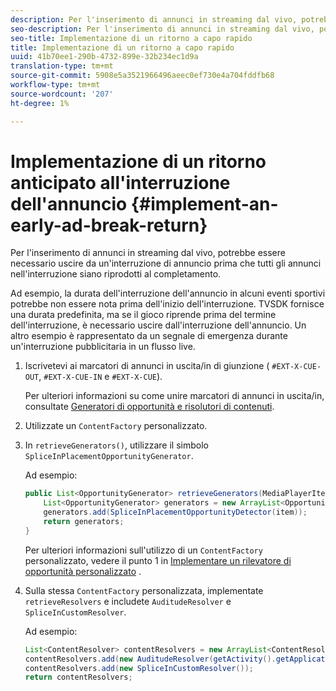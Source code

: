 ```yaml
---
description: Per l'inserimento di annunci in streaming dal vivo, potrebbe essere necessario uscire da un'interruzione di annuncio prima che tutti gli annunci nell'interruzione siano riprodotti al completamento.
seo-description: Per l'inserimento di annunci in streaming dal vivo, potrebbe essere necessario uscire da un'interruzione di annuncio prima che tutti gli annunci nell'interruzione siano riprodotti al completamento.
seo-title: Implementazione di un ritorno a capo rapido
title: Implementazione di un ritorno a capo rapido
uuid: 41b70ee1-290b-4732-899e-32b234ec1d9a
translation-type: tm+mt
source-git-commit: 5908e5a3521966496aeec0ef730e4a704fddfb68
workflow-type: tm+mt
source-wordcount: '207'
ht-degree: 1%

---
```



# Implementazione di un ritorno anticipato all&#39;interruzione dell&#39;annuncio {#implement-an-early-ad-break-return}

Per l&#39;inserimento di annunci in streaming dal vivo, potrebbe essere necessario uscire da un&#39;interruzione di annuncio prima che tutti gli annunci nell&#39;interruzione siano riprodotti al completamento.

Ad esempio, la durata dell&#39;interruzione dell&#39;annuncio in alcuni eventi sportivi potrebbe non essere nota prima dell&#39;inizio dell&#39;interruzione. TVSDK fornisce una durata predefinita, ma se il gioco riprende prima del termine dell&#39;interruzione, è necessario uscire dall&#39;interruzione dell&#39;annuncio. Un altro esempio è rappresentato da un segnale di emergenza durante un&#39;interruzione pubblicitaria in un flusso live.

1. Iscrivetevi ai marcatori di annunci in uscita/in di giunzione ( `#EXT-X-CUE-OUT`, `#EXT-X-CUE-IN` e `#EXT-X-CUE`).

   Per ulteriori informazioni su come unire marcatori di annunci in uscita/in, consultate [Generatori di opportunità e risolutori di contenuti](../../../tvsdk-1.4-for-android/content-resolver/android-1.4-content-resolver-about.md).
1. Utilizzate un `ContentFactory` personalizzato.
1. In `retrieveGenerators()`, utilizzare il simbolo `SpliceInPlacementOpportunityGenerator`.

   Ad esempio:

   ```java
   public List<OpportunityGenerator> retrieveGenerators(MediaPlayerItem item) { 
       List<OpportunityGenerator> generators = new ArrayList<OpportunityGenerator>(); 
       generators.add(SpliceInPlacementOpportunityDetector(item)); 
       return generators; 
   }
   ```

   Per ulteriori informazioni sull&#39;utilizzo di un `ContentFactory` personalizzato, vedere il punto 1 in [Implementare un rilevatore di opportunità personalizzato](../../../tvsdk-1.4-for-android/content-resolver/android-1.4-opp-detector-impl.md) .

1. Sulla stessa `ContentFactory` personalizzata, implementate `retrieveResolvers` e includete `AuditudeResolver` e `SpliceInCustomResolver`.

   Ad esempio:

   ```java
   List<ContentResolver> contentResolvers = new ArrayList<ContentResolver>(); 
   contentResolvers.add(new AuditudeResolver(getActivity().getApplicationContext())); 
   contentResolvers.add(new SpliceInCustomResolver()); 
   return contentResolvers;
   ```

